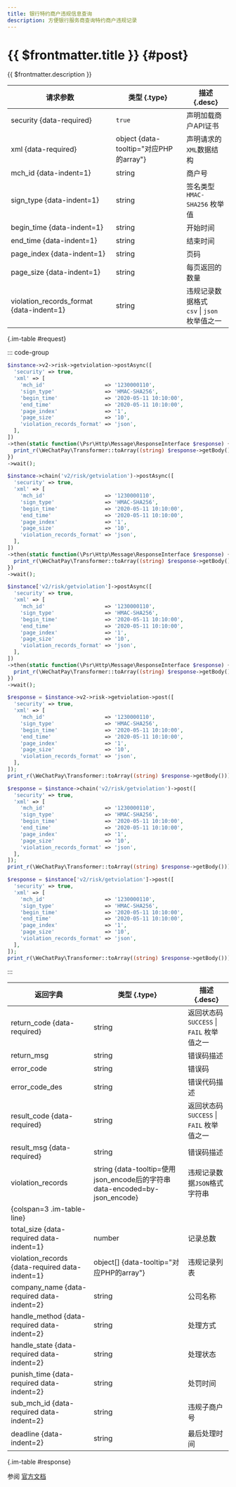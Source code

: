 ```yaml
---
title: 银行特约商户违规信息查询
description: 方便银行服务商查询特约商户违规记录
---
```


# {{ $frontmatter.title }} {#post}

{{ $frontmatter.description }}

| 请求参数 | 类型 {.type} | 描述 {.desc}
| --- | --- | ---
| security {data-required} | `true` | 声明加载商户API证书
| xml {data-required} | object {data-tooltip="对应PHP的array"} | 声明请求的`XML`数据结构
| mch_id {data-indent=1} | string | 商户号
| sign_type {data-indent=1} | string | 签名类型<br/>`HMAC-SHA256` 枚举值
| begin_time {data-indent=1} | string | 开始时间
| end_time {data-indent=1} | string | 结束时间
| page_index {data-indent=1} | string | 页码
| page_size {data-indent=1} | string | 每页返回的数量
| violation_records_format {data-indent=1} | string | 违规记录数据格式<br/>`csv` \| `json` 枚举值之一

{.im-table #request}

::: code-group

```php [异步纯链式]
$instance->v2->risk->getviolation->postAsync([
  'security' => true,
  'xml' => [
    'mch_id'                   => '1230000110',
    'sign_type'                => 'HMAC-SHA256',
    'begin_time'               => '2020-05-11 10:10:00',
    'end_time'                 => '2020-05-11 10:10:00',
    'page_index'               => '1',
    'page_size'                => '10',
    'violation_records_format' => 'json',
  ],
])
->then(static function(\Psr\Http\Message\ResponseInterface $response) {
  print_r(\WeChatPay\Transformer::toArray((string) $response->getBody()));
})
->wait();
```

```php [异步声明式]
$instance->chain('v2/risk/getviolation')->postAsync([
  'security' => true,
  'xml' => [
    'mch_id'                   => '1230000110',
    'sign_type'                => 'HMAC-SHA256',
    'begin_time'               => '2020-05-11 10:10:00',
    'end_time'                 => '2020-05-11 10:10:00',
    'page_index'               => '1',
    'page_size'                => '10',
    'violation_records_format' => 'json',
  ],
])
->then(static function(\Psr\Http\Message\ResponseInterface $response) {
  print_r(\WeChatPay\Transformer::toArray((string) $response->getBody()));
})
->wait();
```

```php [异步属性式]
$instance['v2/risk/getviolation']->postAsync([
  'security' => true,
  'xml' => [
    'mch_id'                   => '1230000110',
    'sign_type'                => 'HMAC-SHA256',
    'begin_time'               => '2020-05-11 10:10:00',
    'end_time'                 => '2020-05-11 10:10:00',
    'page_index'               => '1',
    'page_size'                => '10',
    'violation_records_format' => 'json',
  ],
])
->then(static function(\Psr\Http\Message\ResponseInterface $response) {
  print_r(\WeChatPay\Transformer::toArray((string) $response->getBody()));
})
->wait();
```

```php [同步纯链式]
$response = $instance->v2->risk->getviolation->post([
  'security' => true,
  'xml' => [
    'mch_id'                   => '1230000110',
    'sign_type'                => 'HMAC-SHA256',
    'begin_time'               => '2020-05-11 10:10:00',
    'end_time'                 => '2020-05-11 10:10:00',
    'page_index'               => '1',
    'page_size'                => '10',
    'violation_records_format' => 'json',
  ],
]);
print_r(\WeChatPay\Transformer::toArray((string) $response->getBody()));
```

```php [同步声明式]
$response = $instance->chain('v2/risk/getviolation')->post([
  'security' => true,
  'xml' => [
    'mch_id'                   => '1230000110',
    'sign_type'                => 'HMAC-SHA256',
    'begin_time'               => '2020-05-11 10:10:00',
    'end_time'                 => '2020-05-11 10:10:00',
    'page_index'               => '1',
    'page_size'                => '10',
    'violation_records_format' => 'json',
  ],
]);
print_r(\WeChatPay\Transformer::toArray((string) $response->getBody()));
```

```php [同步属性式]
$response = $instance['v2/risk/getviolation']->post([
  'security' => true,
  'xml' => [
    'mch_id'                   => '1230000110',
    'sign_type'                => 'HMAC-SHA256',
    'begin_time'               => '2020-05-11 10:10:00',
    'end_time'                 => '2020-05-11 10:10:00',
    'page_index'               => '1',
    'page_size'                => '10',
    'violation_records_format' => 'json',
  ],
]);
print_r(\WeChatPay\Transformer::toArray((string) $response->getBody()));
```

:::

| 返回字典 | 类型 {.type} | 描述 {.desc}
| --- | --- | ---
| return_code {data-required} | string | 返回状态码<br/>`SUCCESS` \| `FAIL` 枚举值之一
| return_msg | string | 错误码描述
| error_code | string | 错误码
| error_code_des | string | 错误代码描述
| result_code {data-required} | string | 返回状态码<br/>`SUCCESS` \| `FAIL` 枚举值之一
| result_msg {data-required} | string | 错误码描述
| violation_records | string {data-tooltip=使用json_encode后的字符串 data-encoded=by-json_encode} | 违规记录数据`JSON`格式字符串
| {colspan=3 .im-table-line}
| total_size {data-required data-indent=1} | number | 记录总数
| violation_records {data-required data-indent=1} | object[] {data-tooltip="对应PHP的array"} | 违规记录列表
| company_name {data-required data-indent=2} | string | 公司名称
| handle_method {data-required data-indent=2} | string | 处理方式
| handle_state {data-required data-indent=2} | string | 处理状态
| punish_time {data-required data-indent=2} | string | 处罚时间
| sub_mch_id {data-required data-indent=2} | string | 违规子商户号
| deadline {data-indent=2} | string | 最后处理时间

{.im-table #response}

参阅 [官方文档](https://pay.weixin.qq.com/doc/v2/institution/4011985446)

